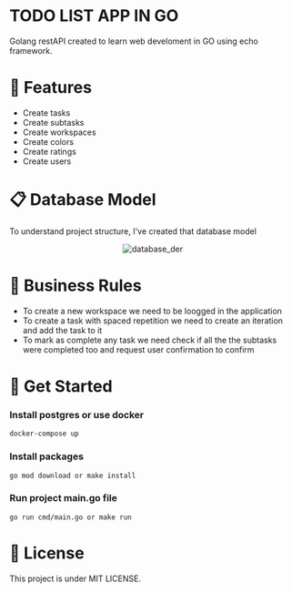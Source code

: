 # TODO LIST APP IN GO
Golang restAPI created to learn web develoment in GO using echo framework.

# 🚀 Features
- Create tasks
- Create subtasks
- Create workspaces
- Create colors
- Create ratings
- Create users

# 📋 Database Model
To understand project structure, I've created that database model

<div style="display: flex; justify-content: center; align-items: center; flex-direction: column">
  <img alt="database_der" src="https://i.imgur.com/tu2sKmu.png"/>
</div>

# 📑 Business Rules

- To create a new workspace we need to be loogged in the application
- To create a task with spaced repetition we need to create an iteration and add the task to it
- To mark as complete any task we need check if all the the subtasks were completed too 
  and request user confirmation to confirm

# 🏁 Get Started
### Install postgres or use docker

```docker-compose up```

### Install packages

```go mod download or make install```

### Run project main.go file

```go run cmd/main.go or make run```

# 📙 License
This project is under MIT LICENSE.